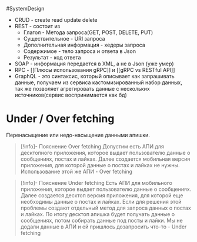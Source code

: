 #SystemDesign 

- CRUD - create read update delete
- REST - состоит из
	- Глагол - Метода запроса(GET, POST, DELETE, PUT)
	- Существительное - URI запроса
	- Дополнительная информация - хедеры запроса
	- Содержимое - тело запроса и ответа в Json
	- Результат - код ответа
- SOAP - информация передается в XML, а не в Json (уже умер)
- RPC - [[Плюсы использования gRPC]] и [[gRPC vs RESTful API]] 
- GraphQL - это синтаксис, который описывает как запрашивать данные, получаем из сервиса кастомизированный набор данных, так же позволяет агрегировать данные с нескольких источников(сервис воспринимается как бд)

# Under / Over fetching

Перенасыщение или недо-насыщение данными апишки.

> [!info]-  Пояснение Over fetching
>Допустим есть АПИ для десктопного приложения, которое выдает пользователю данные о сообщениях, постах и лайках. Далее создается мобильная версия приложения, для которой данные о постах и лайках не нужны. Использование этой же АПИ - Over fetching

> [!info]-  Пояснение Under fetching
>Есть АПИ для мобильного приложения, которое выдает пользователю данные о сообщениях. Далее создается десктоп версия приложения, для которой еще необходимы данные о постах и лайках. Если для решения этой проблемы создают отдельный метод для запроса данных о постах и лайках. По итогу десктоп апишка будет получать данные о сообщениях, потом собирать данные под посты и лайки. Мы не додали данные в АПИ и ей пришлось дозапросить что-то - Under fetching
